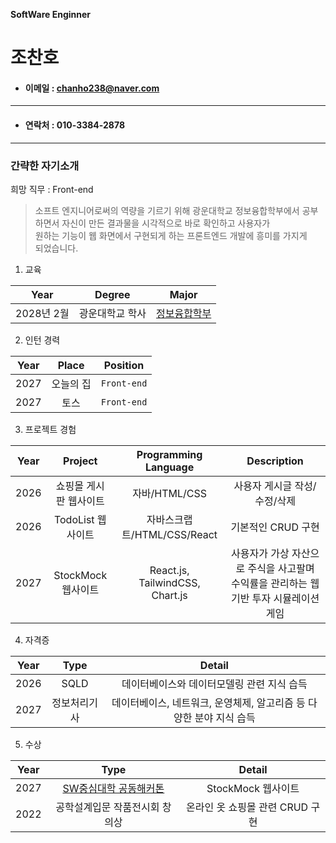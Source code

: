 **SoftWare Enginner**
# 조찬호  

- #### 이메일 : chanho238@naver.com
---
- #### 연락처 : 010-3384-2878
---  



### 간략한 자기소개
희망 직무 : Front-end
> 소프트 엔지니어로써의 역량을 기르기 위해 광운대학교 정보융합학부에서 
공부하면서 자신이 만든 결과물을 시각적으로 바로 확인하고 사용자가 <br>원하는 기능이 웹 화면에서 구현되게 하는 프론트엔드 개발에 흥미를 가지게 <br>되었습니다.

1. 교육  

| Year | Degree | Major|  
|:---:|:---:|:---:|  
| 2028년 2월 | 광운대학교 학사 |[정보융합학부](https://ic.kw.ac.kr/main/main.php)|

2. 인턴 경력  

| Year | Place | Position |
|:---:|:---:|:---:|
| 2027 | 오늘의 집 | `Front-end`|
| 2027 | 토스 | `Front-end` |

3. 프로젝트 경험  

|Year|Project|Programming Language| Description|
|:---:|:---:|:---:|:---:|
| 2026 | 쇼핑몰 게시판 웹사이트 | 자바/HTML/CSS | 사용자 게시글 작성/수정/삭제|
| 2026 | TodoList 웹사이트| 자바스크랩트/HTML/CSS/React | 기본적인 CRUD 구현|
| 2027 | StockMock 웹사이트 |React.js, TailwindCSS, Chart.js  | 사용자가 가상 자산으로 주식을 사고팔며 수익률을 관리하는 웹 기반 투자 시뮬레이션 게임

4. 자격증  

|Year|Type|Detail|
|:---:|:---:|:---:|
|2026| SQLD| 데이터베이스와 데이터모델링 관련 지식 습득|
|2027| 정보처리기사|데이터베이스, 네트워크, 운영체제, 알고리즘 등 다양한 분야 지식 습득|

5. 수상  

|Year|Type|Detail|
|:---:|:---:|:---:|
|2027| [SW중심대학 공동해커톤](https://www.swuniv.kr/) | StockMock 웹사이트 |
|2022| 공학설계입문 작품전시회 창의상| 온라인 옷 쇼핑몰 관련 CRUD 구현|
